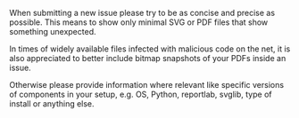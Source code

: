 When submitting a new issue please try to be as concise and precise as possible.
This means to show only minimal SVG or PDF files that show something unexpected.

In times of widely available files infected with malicious code on the net, it
is also appreciated to better include bitmap snapshots of your PDFs inside an
issue.

Otherwise please provide information where relevant like specific versions of
components in your setup, e.g. OS, Python, reportlab, svglib, type of install
or anything else.
